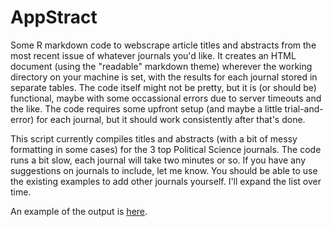 # AppStract
Some R markdown code to webscrape article titles and abstracts from the most recent issue of whatever journals you'd like. It creates an HTML document (using the "readable" markdown theme) wherever the working directory on your machine is set, with the results for each journal stored in separate tables. The code itself might not be pretty, but it is (or should be) functional, maybe with some occassional errors due to server timeouts and the like. The code requires some upfront setup (and maybe a little trial-and-error) for each journal, but it should work consistently after that's done.

This script currently compiles titles and abstracts (with a bit of messy formatting in some cases) for the 3 top Political Science journals. The code runs a bit slow, each journal will take two minutes or so. If you have any suggestions on journals to include, let me know. You should be able to use the existing examples to add other journals yourself. I'll expand the list over time.

An example of the output is [here](https://billschultzphd.netlify.app/md/sustuse-dataprep.html).
